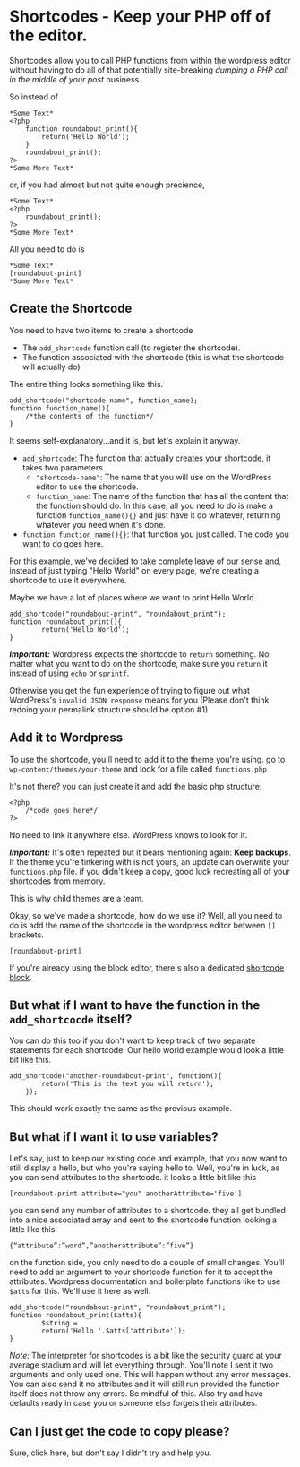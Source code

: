 # Shortcodes - Keep your PHP off of the editor.

Shortcodes allow you to call PHP functions from within the wordpress editor without having to do all of that potentially site-breaking *dumping a PHP call in the middle of your post* business.

So instead of


```
*Some Text*
<?php
    function roundabout_print(){
        return('Hello World');
    }
    roundabout_print();
?>
*Some More Text*
```

or, if you had almost but not quite enough precience,

~~~
*Some Text*
<?php
    roundabout_print();
?>
*Some More Text*
~~~

All you need to do is 

```
*Some Text*
[roundabout-print]
*Some More Text*
```
## Create the Shortcode

You need to have two items to create a shortcode
- The `add_shortcode` function call (to register the shortcode).
- The function associated with the shortcode (this is what the shortcode will actually do)

The entire thing looks something like this.

```
add_shortcode("shortcode-name", function_name);
function function_name(){
    /*the contents of the function*/
}
```
It seems self-explanatory...and it is, but let's explain it anyway.

- `add_shortcode`: The function that actually creates your shortcode, it takes two parameters
    - `"shortcode-name"`: The name that you will use on the WordPress editor to use the shortcode.
    - `function_name`: The name of the function that has all the content that the function should do.
In this case, all you need to do is make a function `function_name(){}` and just have it do whatever, returning whatever you need when it's done.
- `function function_name(){}`: that function you just called. The code you want to do goes here.

For this example, we've decided to take complete leave of our sense and, instead of just typing "Hello World" on every page, we're creating a shortcode to use it everywhere.

Maybe we have a lot of places where we want to print Hello World.
```
add_shortcode("roundabout-print", "roundabout_print");
function roundabout_print(){
        return('Hello World');
}
```
***Important:*** Wordpress expects the shortcode to `return` something. No matter what you want to do on the shortcode, make sure you `return` it instead of using `echo` or `sprintf`. 

Otherwise you get the fun experience of trying to figure out what WordPress's `invalid JSON response` means for you (Please don't think redoing your permalink structure should be option #1)
## Add it to Wordpress

To use the shortcode, you'll need to add it to the theme you're using. go to `wp-content/themes/your-theme` and look for a file called `functions.php`

It's not there? you can just create it and add the basic php structure:

```
<?php
    /*code goes here*/
?>
```
No need to link it anywhere else. WordPress knows to look for it.

***Important:*** It's often repeated but it bears mentioning again: **Keep backups**. If the theme you're tinkering with is not yours, an update can overwrite your `functions.php` file. if you didn't keep a copy, good luck recreating all of your shortcodes from memory.

This is why child themes are a team.

Okay, so we've made a shortcode, how do we use it? Well, all you need to do is add the name of the shortcode in the wordpress editor between `[]` brackets. 

`[roundabout-print]`

If you're already using the block editor, there's also a dedicated [shortcode block](https://wordpress.com/support/wordpress-editor/blocks/shortcode-block/).

## But what if I want to have the function in the `add_shortcocde` itself?

You can do this too if you don't want to keep track of two separate statements for each shortcode. Our hello world example would look a little bit like this.

```
add_shortcode("another-roundabout-print", function(){
        return('This is the text you will return');
    });
```

This should work exactly the same as the previous example.

## But what if I want it to use variables?

Let's say, just to keep our existing code and example, that you now want to still display a hello, but who you're saying hello to. Well, you're in luck, as you can send attributes to the shortcode. it looks a little bit like this

`[roundabout-print attribute="you" anotherAttribute='five']`

you can send any number of attributes to a shortcode. they all get bundled into a nice associated array and sent to the shortcode function looking a little like this:

`{“attribute”:”word”,”anotherattribute”:”five”} `

on the function side, you only need to do a couple of small changes. You'll need to add an argument to your shortcode function for it to accept the attributes. Wordpress documentation and boilerplate functions like to use `$atts` for this. We'll use it here as well.

```
add_shortcode("roundabout-print", "roundabout_print");
function roundabout_print($atts){
		$string =
        return('Hello '.$atts['attribute']);
}
```



*Note*: The interpreter for shortcodes is a bit like the security guard at your average stadium and will let everything through. You'll note I sent it two arguments and only used one. This will happen without any error messages. You can also send it no attributes and it will still run provided the function itself does not throw any errors. Be mindful of this. Also try and have defaults ready in case you or someone else forgets their attributes.

## Can I just get the code to copy please?
Sure, click here, but don't say I didn't try and help you. 